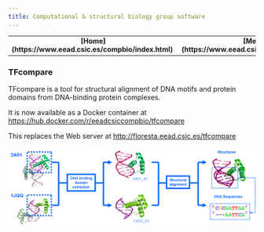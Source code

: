 ```yaml
---
title: Computational & structural biology group software
---
```


<table align="center" width=100%>
  <tr>
    <td align="center"><b>[Home](https://www.eead.csic.es/compbio/index.html)</b>&nbsp;</td>
    <td align="center"><b>[Members](https://www.eead.csic.es/compbio/staff.html)</b>&nbsp;</td>
    <td align="center"><b>[Publications](https://www.eead.csic.es/compbio/publications.html)</b>&nbsp;</td>
    <td align="center"><b>[Software](https://www.eead.csic.es/compbio/software.html)</b>&nbsp;</td>
    <td align="center"><b>[Material educativo](https://www.eead.csic.es/compbio/matdidactico.html)</b>&nbsp;</td>
    <td align="center"><a href="https://bioinfoperl.blogspot.com"><b>Blog</b></a>&nbsp;</td>
    <td align="center"><a href="https://www.eead.csic.es"><img src="pics/logoEEAD.png"></a></td>
  </tr>
</table>


### TFcompare 

TFcompare is a tool for structural alignment of DNA motifs and protein domains from DNA-binding protein complexes.

It is now available as a Docker container at https://hub.docker.com/r/eeadcsiccompbio/tfcompare 

This replaces the Web server at http://floresta.eead.csic.es/tfcompare 

<img src="pics/tfcompare_schema.png" alt="flowchart">

